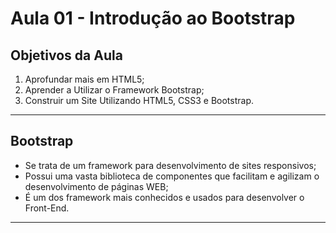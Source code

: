 # Aula 01 - Introdução ao Bootstrap

## Objetivos da Aula

1. Aprofundar mais em HTML5;
2. Aprender a Utilizar o Framework Bootstrap;
3. Construir um Site Utilizando HTML5, CSS3 e Bootstrap.

---

## Bootstrap

- Se trata de um framework para desenvolvimento de sites responsivos;
- Possui uma vasta biblioteca de componentes que facilitam e agilizam o desenvolvimento de páginas WEB;
- É um dos framework mais conhecidos e usados para desenvolver o Front-End.

---